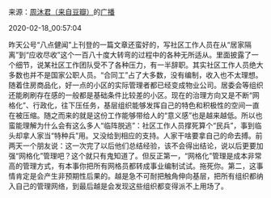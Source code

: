 来源：[周沐君（来自豆瓣）](https://www.douban.com/people/mujun_soc/)的[广播](https://www.douban.com/people/mujun_soc/status/2818024952/)


2020-02-18_00:57:04


昨天公号“八点健闻”上刊登的一篇文章还蛮好的，写社区工作人员在从“居家隔离”到“应收尽收”这个一百八十度大转弯的过程中的各种无所适从。里面披露了一个细节，说某社区工作团队受不了各种压力，有一半辞职。其实社区工作人员绝大多数也并不是国家公职人员。“合同工”占了大多数，没有编制，收入也不太理想。随着住房商品化，好一点的小区的实际管理者都已经变成物业公司。居委会等组织还能刷刷存在感的一般都是基础条件比较差的小区。现在的治理方向又是不断“网格化”、行政化，往下压任务，基层组织能够发挥自己的特色和积极性的空间一直在被压缩。随之而来的就是这份工作能够带给人的“意义感”也是越来越低。所以也蛮能理解为什么会有这么多人“临阵脱逃”：社区工作人员撑死算个“民兵”，事到临头却拿人家当“特种兵”用。又没给到相应的支持。人家干啥要拿自己的命去搏。前两天一个朋友说：这一次完了以后他们总结经验，该不会得出结论，说以后更要加强“网格化”管理吧？这个就只有鬼知道了。但反正第一，“网格化”管理是成本非常高的管理方式，有本事你把所有网格员都转成事业编制试试。拖死你。第二，这事情肯定是会产生非预期性后果的。越是急不可耐把触角伸向基层，把所有组织都纳入自己的管理网络，到最后越是会发现这些组织都变得派不上用场了。
